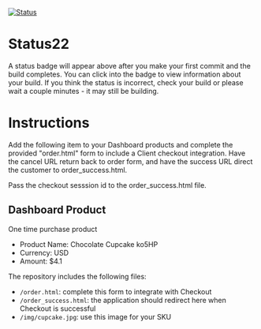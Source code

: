 [![Status](https://img.shields.io/badge/status-BUILDING%20COMMIT:%203ff901fed1cd1d4cf6b57ebdbe2316a5376fc29e-yellow.svg)](https://github.com/crowdbotics-challenges/bakery_scaffold_0Vrra4c9RiqimXdQ/commit/3ff901fed1cd1d4cf6b57ebdbe2316a5376fc29e)


# Status22

A status badge will appear above after you make your first commit and the build completes. You can click into the badge to view information about your build. If you think the status is incorrect, check your build or please wait a couple minutes - it may still be building.

# Instructions

Add the following item to your Dashboard products and complete the provided "order.html" form to include a Client checkout integration. Have the cancel URL return back to order form, and have the success URL direct the customer to order_success.html.

Pass the checkout sesssion id to the order_success.html file.

## Dashboard Product
One time purchase product
* Product Name: Chocolate Cupcake ko5HP
* Currency: USD
* Amount: $4.1

The repository includes the following files:
* `/order.html`: complete this form to integrate with Checkout
* `/order_success.html`: the application should redirect here when Checkout is successful
* `/img/cupcake.jpg`: use this image for your SKU
